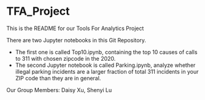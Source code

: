 # TFA_Project
This is the README for our Tools For Analytics Project

There are two Jupyter notebooks in this Git Repository. 
  - The first one is called Top10.ipynb, containing the top 10 causes of calls to 311 with chosen zipcode in the 2020. 
  - The second Jupyter notebook is called Parking.ipynb, analyze whether illegal parking incidents are a larger fraction of total 311 incidents in your ZIP code than they are in general.

Our Group Members: Daisy Xu, Shenyi Lu

